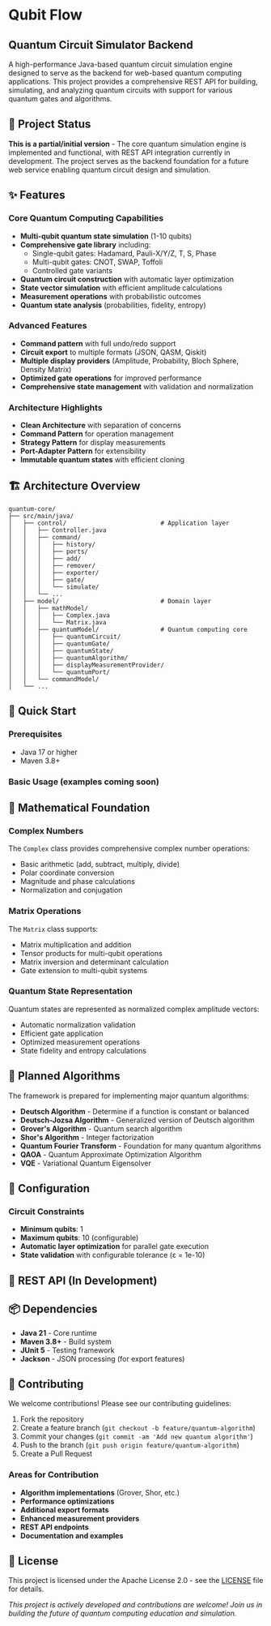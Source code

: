 # Qubit Flow

## Quantum Circuit Simulator Backend

A high-performance Java-based quantum circuit simulation engine designed to serve as the backend for web-based quantum computing applications. This project provides a comprehensive REST API for building, simulating, and analyzing quantum circuits with support for various quantum gates and algorithms.

## 🚧 Project Status

**This is a partial/initial version** - The core quantum simulation engine is implemented and functional, with REST API integration currently in development. The project serves as the backend foundation for a future web service enabling quantum circuit design and simulation.

## ✨ Features

### Core Quantum Computing Capabilities
- **Multi-qubit quantum state simulation** (1-10 qubits)
- **Comprehensive gate library** including:
  - Single-qubit gates: Hadamard, Pauli-X/Y/Z, T, S, Phase
  - Multi-qubit gates: CNOT, SWAP, Toffoli
  - Controlled gate variants
- **Quantum circuit construction** with automatic layer optimization
- **State vector simulation** with efficient amplitude calculations
- **Measurement operations** with probabilistic outcomes
- **Quantum state analysis** (probabilities, fidelity, entropy)

### Advanced Features
- **Command pattern** with full undo/redo support
- **Circuit export** to multiple formats (JSON, QASM, Qiskit)
- **Multiple display providers** (Amplitude, Probability, Bloch Sphere, Density Matrix)
- **Optimized gate operations** for improved performance
- **Comprehensive state management** with validation and normalization

### Architecture Highlights
- **Clean Architecture** with separation of concerns
- **Command Pattern** for operation management
- **Strategy Pattern** for display measurements
- **Port-Adapter Pattern** for extensibility
- **Immutable quantum states** with efficient cloning

## 🏗️ Architecture Overview

```
quantum-core/
├── src/main/java/
│   ├── control/                          # Application layer
│   │   ├── Controller.java               
│   │   ├── command/                      
│   │   │   ├── history/
│   │   │   ├── ports/
│   │   │   ├── add/
│   │   │   ├── remover/
│   │   │   ├── exporter/
│   │   │   ├── gate/
│   │   │   └── simulate/
│   │   └── ...
│   ├── model/                            # Domain layer
│   │   ├── mathModel/
│   │   │   ├── Complex.java
│   │   │   └── Matrix.java
│   │   ├── quantumModel/                 # Quantum computing core
│   │   │   ├── quantumCircuit/
│   │   │   ├── quantumGate/
│   │   │   ├── quantumState/
│   │   │   ├── quantumAlgorithm/
│   │   │   ├── displayMeasurementProvider/
│   │   │   └── quantumPort/
│   │   └── commandModel/
│   └── ...
```

## 🚀 Quick Start

### Prerequisites
- Java 17 or higher
- Maven 3.8+

### Basic Usage (examples coming soon)

## 🧮 Mathematical Foundation

### Complex Numbers
The `Complex` class provides comprehensive complex number operations:
- Basic arithmetic (add, subtract, multiply, divide)
- Polar coordinate conversion
- Magnitude and phase calculations
- Normalization and conjugation

### Matrix Operations
The `Matrix` class supports:
- Matrix multiplication and addition
- Tensor products for multi-qubit operations
- Matrix inversion and determinant calculation
- Gate extension to multi-qubit systems

### Quantum State Representation
Quantum states are represented as normalized complex amplitude vectors:
- Automatic normalization validation
- Efficient gate application
- Optimized measurement operations
- State fidelity and entropy calculations

## 🎯 Planned Algorithms

The framework is prepared for implementing major quantum algorithms:

- **Deutsch Algorithm** - Determine if a function is constant or balanced
- **Deutsch-Jozsa Algorithm** - Generalized version of Deutsch algorithm  
- **Grover's Algorithm** - Quantum search algorithm
- **Shor's Algorithm** - Integer factorization
- **Quantum Fourier Transform** - Foundation for many quantum algorithms
- **QAOA** - Quantum Approximate Optimization Algorithm
- **VQE** - Variational Quantum Eigensolver

## 🔧 Configuration

### Circuit Constraints
- **Minimum qubits**: 1
- **Maximum qubits**: 10 (configurable)
- **Automatic layer optimization** for parallel gate execution
- **State validation** with configurable tolerance (ε = 1e-10)

## 🚀 REST API (In Development)

## 📦 Dependencies

- **Java 21** - Core runtime
- **Maven 3.8+** - Build system
- **JUnit 5** - Testing framework
- **Jackson** - JSON processing (for export features)

## 🤝 Contributing

We welcome contributions! Please see our contributing guidelines:

1. Fork the repository
2. Create a feature branch (`git checkout -b feature/quantum-algorithm`)
3. Commit your changes (`git commit -am 'Add new quantum algorithm'`)
4. Push to the branch (`git push origin feature/quantum-algorithm`)
5. Create a Pull Request

### Areas for Contribution
- **Algorithm implementations** (Grover, Shor, etc.)
- **Performance optimizations**
- **Additional export formats**
- **Enhanced measurement providers**
- **REST API endpoints**
- **Documentation and examples**

## 📄 License

This project is licensed under the Apache License 2.0 - see the [LICENSE](LICENSE) file for details.

*This project is actively developed and contributions are welcome! Join us in building the future of quantum computing education and simulation.*

